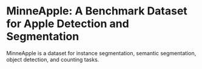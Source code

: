 # MinneApple: A Benchmark Dataset for Apple Detection and Segmentation

MinneApple is a dataset for instance segmentation, semantic segmentation, object detection, and counting tasks.
